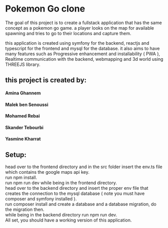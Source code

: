 # Pokemon Go clone

The goal of this project is to create a fullstack application that has the same concept as a pokemon go game.
a player looks on the map for available spawning and tries to go to their locations and capture them.

this application is created using symfony for the backend, reactjs and typescript for the frontend and mysql for the database.
it also aims to have many features such as Progressive enhancement and installability ( PWA ), Realtime communication with the backend, webmapping and 3d world using THREEJS library.

## this project is created by:
#### Amina Ghannem
#### Malek ben Senoussi
#### Mohamed Rebai
#### Skander Tebourbi
#### Yasmine Kharrat

## Setup:
head over to the frontend directory and in the src folder insert the env.ts file which contains the google maps api key.  
run npm install.  
run npm run dev while being in the frontend directory.  
head over to the backend directory and insert the proper env file that creates the connection to the mysql database ( note you must have composer and symfony installed ).  
run composer install and create a database and a database migration, do the migration then.  
while being in the backend directory run npm run dev.  
All set, you should have a working version of this application.  
